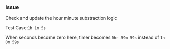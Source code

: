 ### Issue

Check and update the hour minute substraction logic

Test Case:`1h 1m 5s`

When seconds become zero here, timer becomes `0hr 59m 59s` instead of `1h 0m 59s`
